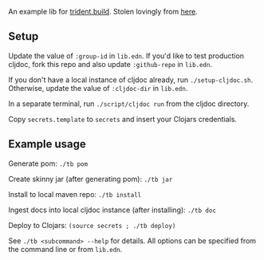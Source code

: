 An example lib for [trident.build](https://github.com/jacobobryant/trident). Stolen lovingly from
[here](https://github.com/SevereOverfl0w/super-duper-octo-barnacle).

## Setup

Update the value of `:group-id` in `lib.edn`. If you'd like to test production
cljdoc, fork this repo and also update `:github-repo` in `lib.edn`.

If you don't have a local instance of cljdoc already, run `./setup-cljdoc.sh`.
Otherwise, update the value of `:cljdoc-dir` in `lib.edn`.

In a separate terminal, run `./script/cljdoc run` from the cljdoc directory.

Copy `secrets.template` to `secrets` and insert your Clojars credentials.

## Example usage

Generate pom: `./tb pom`

Create skinny jar (after generating pom): `./tb jar`

Install to local maven repo: `./tb install`

Ingest docs into local cljdoc instance (after installing): `./tb doc`

Deploy to Clojars: `(source secrets ; ./tb deploy)`

See `./tb <subcommand> --help` for details. All options can be specified from the command line or from `lib.edn`.
